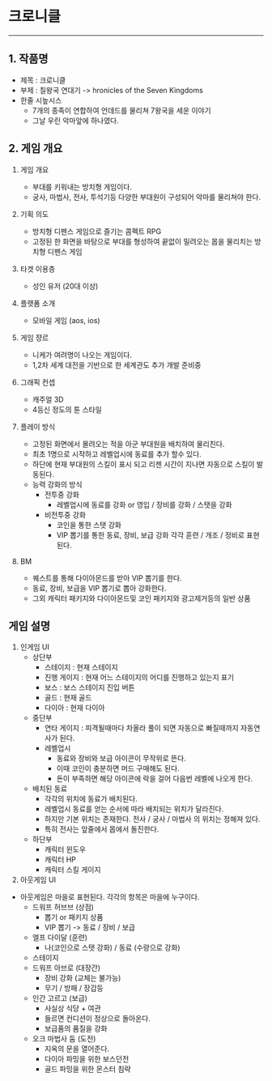 # 크로니클 
---
## 1. 작품명
  - 제목 : 크로니클
  - 부제 : 칠왕국 연대기 -> hronicles of the Seven Kingdoms
  - 한줄 시높시스
    - 7개의 종족이 연합하여 언데드를 물리쳐 7왕국을 세운 이야기
    - 그날 우린 악마앞에 하나였다.

## 2. 게임 개요
1) 게임 개요
    - 부대를 키워내는 방치형 게임이다.
    - 궁사, 마법사, 전사, 투석기등 다양한 부대원이 구성되어 악마를 물리쳐야 한다. 

2) 기획 의도
    - 방치형 디펜스 게임으로 즐기는 콤펙트 RPG
    - 고정된 한 화면을 바탕으로 부대를 형성하여 끝없이 밀려오는 몹을 물리치는 방치형 디펜스 게임

3) 타겟 이용층
    - 성인 유저 (20대 이상)

4) 플랫폼 소개
    - 모바일 게임 (aos, ios)  
5) 게임 쟝르
    - 니케가 여려명이 나오는 게임이다.
    - 1,2차 세계 대전을 기반으로 한 세계관도 추가 개발 준비중
6) 그래픽 컨셉
    - 캐주얼 3D
    - 4등신 정도의 툰 스타일
7) 플레이 방식
    - 고정된 화면에서 몰려오는 적을 아군 부대원을 배치하여 물리친다.
    - 최초 1명으로 시작하고 레벨업시에 동료를 추가 할수 있다.
    - 하단에 현재 부대원의 스킬이 표시 되고 리젠 시간이 지나면 자동으로 스킬이 발동된다.   
    - 능력 강화의 방식
        - 전투중 강화 
          - 레벨업시에 동료를 강화 or 영입 / 장비를 강화 / 스탯을 강화
        - 비전투중 강화
          - 코인을 통한 스탯 강화
          - VIP 뽑기를 통한 동료, 장비, 보급 강화 각각 훈련 / 개조 / 정비로 표현된다.    
8) BM
    - 퀘스트를 통해 다이아몬드를 받아 VIP 뽑기를 한다.
    - 동료, 장비, 보급을 VIP 뽑기로 뽑아 강화한다.
    - 그외 캐릭터 패키지와 다이아몬드및 코인 패키지와 광고제거등의 일반 상품
  
## 게임 설명
1) 인게임 UI
    - 상단부
      - 스테이지 : 현재 스테이지
      - 진행 게이지 : 현재 어느 스테이지의 어디를 진행하고 있는지 표기
      - 보스 : 보스 스테이지 진입 버튼
      - 골드 : 현재 골드
      - 다이아 : 현재 다이아 
    - 중단부
      - 연타 게이지 : 피격될때마다 차올라 풀이 되면 자동으로 빠질때까지 자동연사가 된다.
      - 레벨업시
        - 동료와 장비와 보급 아이콘이 무작위로 뜬다.
        - 이때 코인이 충분하면 머드 구매해도 된다.
        - 돈이 부족하면 해당 아이콘에 락을 걸어 다음번 레벨에 나오게 한다. 
    - 배치된 동료
      - 각각의 위치에 동료가 배치된다.
      - 레벨업시 동료를 얻는 순서에 따라 배치되는 위치가 달라진다.
      - 하지만 기본 위치는 존재한다. 전사 / 궁사 / 마법사 의 위치는 정해져 있다.
      - 특히 전사는 앞줄에서 몹에서 돌진한다.   
    - 하단부
      - 캐릭터 윈도우
      - 캐릭터 HP
      - 캐릭터 스킬 게이지 
2) 아웃게임  UI
- 아웃게임은 마을로 표현된다. 각각의 항목은 마을에 누구이다.
    - 드워프 허브브 (상점)
        - 뽑기 or 패키지 상품
        - VIP 뽑기 -> 동료 / 장비 / 보급 
    - 엘프 다이달 (훈련)
        - 나(코인으로 스탯 강화) / 동료 (수량으로 강화) 
    - 스테이지
    - 드워프 아브로 (대장간)
        - 장비 강화 (교체는 불가능)
        - 무기 / 방패 / 장갑등 
    - 인간 고르고 (보급)
        - 사실상 식당 + 여관
        - 들르면 컨디션이 정상으로 돌아온다.
        - 보급품의 품질을 강화 
    - 오크 마법사 둠 (도전)
        - 지옥의 문을 열어준다.
        - 다이아 파밍을 위한 보스던전
        - 골드 파밍을 위한 몬스터 침략

   
